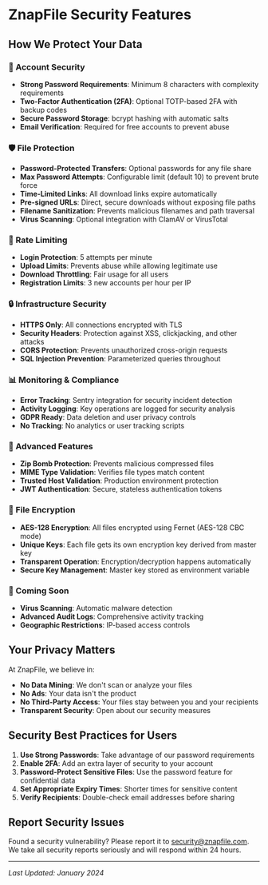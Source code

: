 # ZnapFile Security Features

## How We Protect Your Data

### 🔐 Account Security
- **Strong Password Requirements**: Minimum 8 characters with complexity requirements
- **Two-Factor Authentication (2FA)**: Optional TOTP-based 2FA with backup codes
- **Secure Password Storage**: bcrypt hashing with automatic salts
- **Email Verification**: Required for free accounts to prevent abuse

### 🛡️ File Protection
- **Password-Protected Transfers**: Optional passwords for any file share
- **Max Password Attempts**: Configurable limit (default 10) to prevent brute force
- **Time-Limited Links**: All download links expire automatically
- **Pre-signed URLs**: Direct, secure downloads without exposing file paths
- **Filename Sanitization**: Prevents malicious filenames and path traversal
- **Virus Scanning**: Optional integration with ClamAV or VirusTotal

### 🚦 Rate Limiting
- **Login Protection**: 5 attempts per minute
- **Upload Limits**: Prevents abuse while allowing legitimate use
- **Download Throttling**: Fair usage for all users
- **Registration Limits**: 3 new accounts per hour per IP

### 🔒 Infrastructure Security
- **HTTPS Only**: All connections encrypted with TLS
- **Security Headers**: Protection against XSS, clickjacking, and other attacks
- **CORS Protection**: Prevents unauthorized cross-origin requests
- **SQL Injection Prevention**: Parameterized queries throughout

### 📊 Monitoring & Compliance
- **Error Tracking**: Sentry integration for security incident detection
- **Activity Logging**: Key operations are logged for security analysis
- **GDPR Ready**: Data deletion and user privacy controls
- **No Tracking**: No analytics or user tracking scripts

### 🚀 Advanced Features
- **Zip Bomb Protection**: Prevents malicious compressed files
- **MIME Type Validation**: Verifies file types match content
- **Trusted Host Validation**: Production environment protection
- **JWT Authentication**: Secure, stateless authentication tokens

### 🔐 File Encryption
- **AES-128 Encryption**: All files encrypted using Fernet (AES-128 CBC mode)
- **Unique Keys**: Each file gets its own encryption key derived from master key
- **Transparent Operation**: Encryption/decryption happens automatically
- **Secure Key Management**: Master key stored as environment variable

### 🔮 Coming Soon
- **Virus Scanning**: Automatic malware detection
- **Advanced Audit Logs**: Comprehensive activity tracking
- **Geographic Restrictions**: IP-based access controls

## Your Privacy Matters

At ZnapFile, we believe in:
- **No Data Mining**: We don't scan or analyze your files
- **No Ads**: Your data isn't the product
- **No Third-Party Access**: Your files stay between you and your recipients
- **Transparent Security**: Open about our security measures

## Security Best Practices for Users

1. **Use Strong Passwords**: Take advantage of our password requirements
2. **Enable 2FA**: Add an extra layer of security to your account
3. **Password-Protect Sensitive Files**: Use the password feature for confidential data
4. **Set Appropriate Expiry Times**: Shorter times for sensitive content
5. **Verify Recipients**: Double-check email addresses before sharing

## Report Security Issues

Found a security vulnerability? Please report it to security@znapfile.com. We take all security reports seriously and will respond within 24 hours.

---

*Last Updated: January 2024*